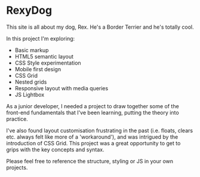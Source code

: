 # RexyDog

This site is all about my dog, Rex. He's a Border Terrier and he's totally cool.

In this project I'm exploring:

<ul>
  <li>Basic markup</li>
  <li>HTML5 semantic layout</li>
  <li>CSS Style experimentation</li>
  <li>Mobile first design</li>
  <li>CSS Grid</li>
  <li>Nested grids</li>
  <li>Responsive layout with media queries</li>
  <li>JS Lightbox</li>
</ul>

As a junior developer, I needed a project to draw together some of the front-end fundamentals that I've been learning, putting the theory into practice.

I've also found layout customisation frustrating in the past (i.e. floats, clears etc. always felt like more of a 'workaround'), and was intrigued by the introduction of CSS Grid. This project was a great opportunity to get to grips with the key concepts and syntax.

Please feel free to reference the structure, styling or JS in your own projects.

